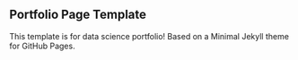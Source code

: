 ## Portfolio Page Template

This template is for data science portfolio! Based on a Minimal Jekyll theme for GitHub Pages.
